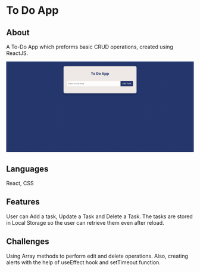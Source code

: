 # To Do App

## About

A To-Do App which preforms basic CRUD operations, created using ReactJS.

<img src='./public/to-do-app.gif' />

## Languages

React, CSS

## Features

User can Add a task, Update a Task and Delete a Task. The tasks are stored in Local Storage so the user can retrieve them even after reload.

## Challenges

Using Array methods to perform edit and delete operations. Also, creating alerts with the help of useEffect hook and setTimeout function.
